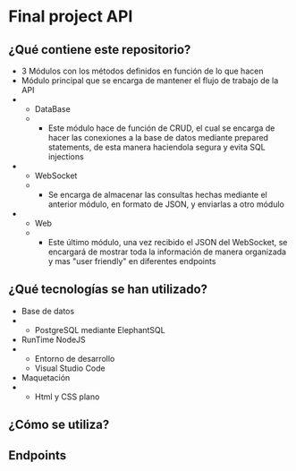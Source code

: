 # Final project API

## ¿Qué contiene este repositorio?
- 3 Módulos con los métodos definidos en función de lo que hacen
- Módulo principal que se encarga de mantener el flujo de trabajo de la API
- - DataBase
  - - Este módulo hace de función de CRUD, el cual se encarga de hacer las conexiones a la base de datos mediante prepared statements, de esta manera haciendola segura y evita SQL injections
- - WebSocket
  - - Se encarga de almacenar las consultas hechas mediante el anterior módulo, en formato de JSON, y enviarlas a otro módulo
- - Web
  - - Este último módulo, una vez recibido el JSON del WebSocket, se encargará de mostrar toda la información de manera organizada y mas "user friendly" en diferentes endpoints
   
## ¿Qué tecnologías se han utilizado?
- Base de datos
- - PostgreSQL mediante ElephantSQL
- RunTime
NodeJS
- - Entorno de desarrollo
  - Visual Studio Code
- Maquetación
- - Html y CSS plano

## ¿Cómo se utiliza?


## Endpoints
